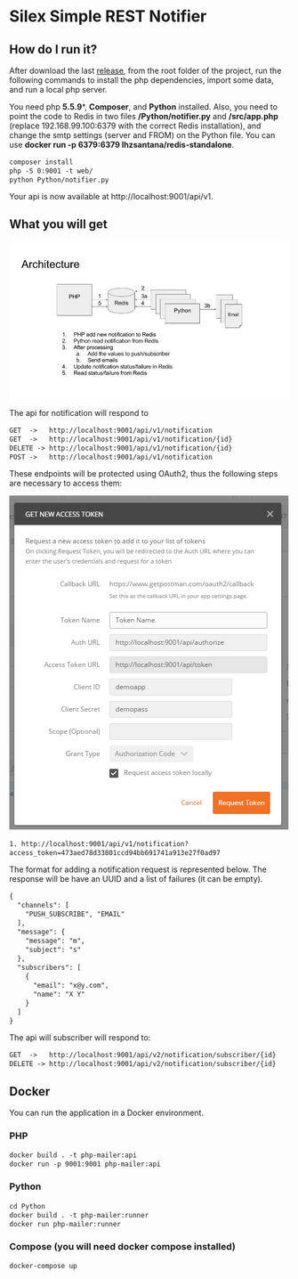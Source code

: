 # Silex Simple REST Notifier

## How do I run it?
After download the last [release](https://github.com/lhzsantana/php-mailer), from the root folder of the project, run the following commands to install the php dependencies, import some data, and run a local php server.

You need php **5.5.9***, **Composer**, and **Python** installed. Also, you need to point the code to Redis in two files **/Python/notifier.py** and **/src/app.php** (replace 192.168.99.100:6379 with the correct Redis installation), and change the smtp settings (server and FROM) on the Python file. You can use **docker run -p 6379:6379 lhzsantana/redis-standalone**.
    
    composer install 
    php -S 0:9001 -t web/
    python Python/notifier.py

Your api is now available at http://localhost:9001/api/v1.

## What you will get

![alt tag](https://github.com/lhzsantana/php-mailer/blob/master/architecture.jpg)

The api for notification will respond to

	GET  ->   http://localhost:9001/api/v1/notification
    GET  ->   http://localhost:9001/api/v1/notification/{id}
	DELETE -> http://localhost:9001/api/v1/notification/{id}
	POST ->   http://localhost:9001/api/v1/notification

These endpoints will be protected using OAuth2, thus the following steps are necessary to access them:

![alt tag](https://github.com/lhzsantana/php-mailer/blob/master/auth1.jpg)

    1. http://localhost:9001/api/v1/notification?access_token=473aed78d33801ccd94bb691741a913e27f0ad97
    
The format for adding a notification request is represented below.
The response will be have an UUID and a list of failures (it can be empty).

    {
      "channels": [
        "PUSH_SUBSCRIBE", "EMAIL"
      ],
      "message": {
        "message": "m",
        "subject": "s"
      },
      "subscribers": [
        {
          "email": "x@y.com",
          "name": "X Y"
        }
      ]
    }
    



The api will subscriber will respond to:
	
    GET  ->   http://localhost:9001/api/v2/notification/subscriber/{id}
	DELETE -> http://localhost:9001/api/v2/notification/subscriber/{id}


## Docker

You can run the application in a Docker environment.

### PHP

    docker build . -t php-mailer:api
    docker run -p 9001:9001 php-mailer:api

### Python

    cd Python
    docker build . -t php-mailer:runner
    docker run php-mailer:runner

### Compose (you will need docker compose installed)

    docker-compose up





